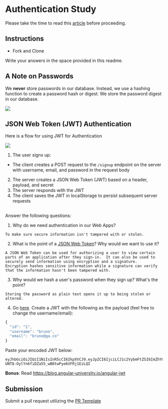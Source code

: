 # Authentication Study

Please take the time to read this [article](https://medium.com/ag-grid/a-plain-english-introduction-to-json-web-tokens-jwt-what-it-is-and-what-it-isnt-8076ca679843) before proceeding.

## Instructions

- Fork and Clone

Write your answers in the space provided in this readme.

## A Note on Passwords

We **never** store passwords in our database. Instead, we use a hashing function to create a password hash or digest. We store the password digest in our database.

![](password_digest.jpeg)

## JSON Web Token (JWT) Authentication

Here is a flow for using JWT for Authentication

![](jwt.jpeg)

1. The user signs up:

- The client creates a POST request to the `/signup` endpoint on the server with username, email, and password in the request body

2. The server creates a JSON Web Token (JWT) based on a header, payload, and secret
3. The server responds with the JWT
4. The client saves the JWT in localStorage to persist subsequent server requests

##

Answer the following questions:

1. Why do we need authentication in our Web Apps?

```
To make sure secure information isn't tampered with or stolen.
```

2. What is the point of a [JSON Web Token](https://jwt.io/introduction)? Why would we want to use it?
```
A JSON Web Token can be used for authorizing a user to view certain parts of an application after they sign-in.  It can also be used to securely send information using encryption and a signature.  Encryption hashes sensitive information while a signature can verify that the information hasn't been tampered with. 

```

3. Why would we hash a user's password when they sign up? What's the point?

```
Storing the password as plain text opens it up to being stolen or altered.
```

4. Go [here](https://jwt.io). Create a JWT with the following as the payload (feel free to change the username/email):

```js
{
  "id": "1",
  "username": "bruno",
  "email": "bruno@ga.co"
}
```

Paste your encoded JWT below:

```
eyJhbGciOiJIUzI1NiIsInR5cCI6IkpXVCJ9.eyJpZCI6IjciLCJ1c2VybmFtZSI6ImZhYmlvIiwiZW1haWwiOiJmYWJpb0BnYS5jbyJ9._6Yw-UNT8-OylYn6fiDZa55_wB0twPye6VFRj1EzLQI
```

**Bonus**: Read https://blog.angular-university.io/angular-jwt

## Submission

Submit a pull request utilizing the [PR Template](https://github.com/SEI-R-2-22/template_pull_request)
